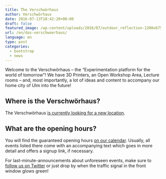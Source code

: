 ```yaml
---
title: The Verschwörhaus
author: Verschwörhaus
date: 2016-07-13T18:42:20+00:00
draft: false
featured_image: /wp-content/uploads/2016/07/outdoor_reflection-1200x675.jpg
url: /en/das-verschwoerhaus/
language: en
type: post
categories:
  - bootstrap
  - news
---
```

Welcome to the Verschwörhaus – the “Experimentation platform for the world of tomorrow”! We have 3D Printers, an Open Workshop Area, Lecture rooms – and, most importantly, a lot of ideas and content to accompany our home city of Ulm into the future!

<!--more-->

## Where is the Verschwörhaus?

<!--StartFragment-->

<!--EndFragment-->

T﻿he Verschwörhaus [is currently looking for a new location](/umzug/).

## What are the opening hours?

You will find the guaranteed opening hours [on our calendar](/termine-und-oeffnungszeiten/). Usually, all events listed there come with an accompanying text which goes in more detail and offers a signup link, if necessary.

For last-minute-announcements about unforeseen events, make sure to [follow us on Twitter](https://twitter.com/verschwoerhaus) or just drop by when the traffic signal in the front window glows green!